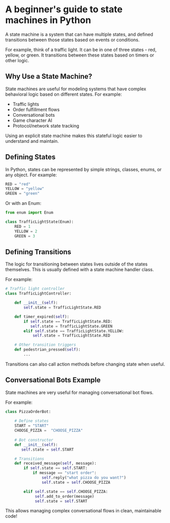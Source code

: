 # A beginner's guide to state machines in Python

A state machine is a system that can have multiple states, and defined transitions between those states based on events or conditions. 

For example, think of a traffic light. It can be in one of three states - red, yellow, or green. It transitions between these states based on timers or other logic.

## Why Use a State Machine?

State machines are useful for modeling systems that have complex behavioral logic based on different states. For example:

- Traffic lights
- Order fulfillment flows 
- Conversational bots
- Game character AI
- Protocol/network state tracking

Using an explicit state machine makes this stateful logic easier to understand and maintain.

## Defining States

In Python, states can be represented by simple strings, classes, enums, or any object. For example:

```python
RED = "red"
YELLOW = "yellow" 
GREEN = "green"
```

Or with an Enum:

```python 
from enum import Enum

class TrafficLightState(Enum):
    RED = 1
    YELLOW = 2 
    GREEN = 3
```

## Defining Transitions

The logic for transitioning between states lives outside of the states themselves. This is usually defined with a state machine handler class. 

For example:

```python
# Traffic light controller 
class TrafficLightController:

    def __init__(self):
        self.state = TrafficLightState.RED 

    def timer_expired(self):
        if self.state == TrafficLightState.RED:
           self.state = TrafficLightState.GREEN
        elif self.state == TrafficLightState.YELLOW:
            self.state = TrafficLightState.RED

    # Other transition triggers  
    def pedestrian_pressed(self): 
        ...
```

Transitions can also call action methods before changing state when useful.

## Conversational Bots Example 

State machines are very useful for managing conversational bot flows. 

For example:

```python
class PizzaOrderBot:
    
    # Define states
    START = "START" 
    CHOOSE_PIZZA =  "CHOOSE_PIZZA"
    
    # Bot constructor 
    def __init__(self):
       self.state = self.START

    # Transitions     
    def received_message(self, message):
        if self.state == self.START:
            if message == "start order":
                self.reply("what pizza do you want?")   
                self.state = self.CHOOSE_PIZZA

        elif self.state == self.CHOOSE_PIZZA:
             self.add_to_order(message)
             self.state = self.START
```

This allows managing complex conversational flows in clean, maintainable code!
